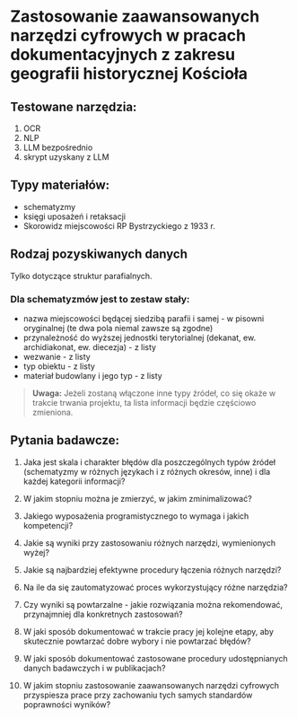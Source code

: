 # Zastosowanie zaawansowanych narzędzi cyfrowych w pracach dokumentacyjnych z zakresu geografii historycznej Kościoła

## Testowane narzędzia:

1. OCR
2. NLP
3. LLM bezpośrednio
4. skrypt uzyskany z LLM

## Typy materiałów:

* schematyzmy
* księgi uposażeń i retaksacji
* Skorowidz miejscowości RP Bystrzyckiego z 1933 r.

## Rodzaj pozyskiwanych danych

Tylko dotyczące struktur parafialnych.

### Dla schematyzmów jest to zestaw stały:

* nazwa miejscowości będącej siedzibą parafii i samej - w pisowni oryginalnej (te dwa pola niemal zawsze są zgodne)
* przynależność do wyższej jednostki terytorialnej (dekanat, ew. archidiakonat, ew. diecezja) - z listy
* wezwanie - z listy
* typ obiektu - z listy
* materiał budowlany i jego typ - z listy

> **Uwaga:** Jeżeli zostaną włączone inne typy źródeł, co się okaże w trakcie trwania projektu, ta lista informacji będzie częściowo zmieniona.

## Pytania badawcze:

1. Jaka jest skala i charakter błędów dla poszczególnych typów źródeł (schematyzmy w różnych językach i z różnych okresów, inne) i dla każdej kategorii informacji?

2. W jakim stopniu można je zmierzyć, w jakim zminimalizować?

3. Jakiego wyposażenia programistycznego to wymaga i jakich kompetencji?

4. Jakie są wyniki przy zastosowaniu różnych narzędzi, wymienionych wyżej?

5. Jakie są najbardziej efektywne procedury łączenia różnych narzędzi?

6. Na ile da się zautomatyzować proces wykorzystujący różne narzędzia?

7. Czy wyniki są powtarzalne - jakie rozwiązania można rekomendować, przynajmniej dla konkretnych zastosowań?

8. W jaki sposób dokumentować w trakcie pracy jej kolejne etapy, aby skutecznie powtarzać dobre wybory i nie powtarzać błędów?

9. W jaki sposób dokumentować zastosowane procedury udostępnianych danych badawczych i w publikacjach?

10. W jakim stopniu zastosowanie zaawansowanych narzędzi cyfrowych przyspiesza prace przy zachowaniu tych samych standardów poprawności wyników?